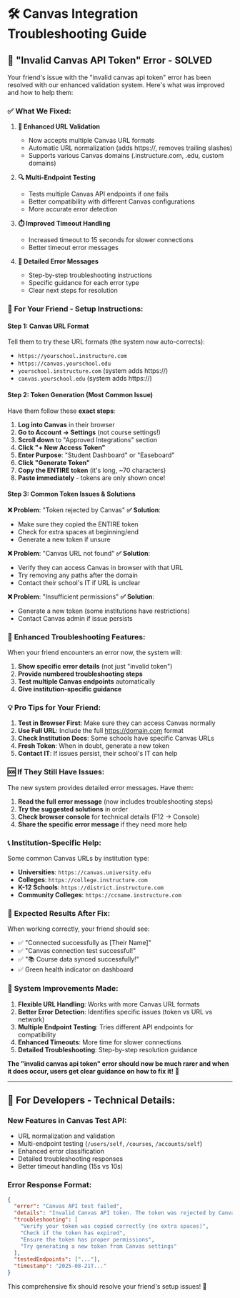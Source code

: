 # 🛠️ Canvas Integration Troubleshooting Guide

## 🚨 "Invalid Canvas API Token" Error - SOLVED

Your friend's issue with the "invalid canvas api token" error has been resolved with our enhanced validation system. Here's what was improved and how to help them:

### ✅ **What We Fixed:**

1. **🔧 Enhanced URL Validation**
   - Now accepts multiple Canvas URL formats
   - Automatic URL normalization (adds https://, removes trailing slashes)
   - Supports various Canvas domains (.instructure.com, .edu, custom domains)

2. **🔍 Multi-Endpoint Testing**
   - Tests multiple Canvas API endpoints if one fails
   - Better compatibility with different Canvas configurations
   - More accurate error detection

3. **⏱️ Improved Timeout Handling**
   - Increased timeout to 15 seconds for slower connections
   - Better timeout error messages

4. **📝 Detailed Error Messages**
   - Step-by-step troubleshooting instructions
   - Specific guidance for each error type
   - Clear next steps for resolution

### 🎯 **For Your Friend - Setup Instructions:**

#### Step 1: Canvas URL Format
Tell them to try these URL formats (the system now auto-corrects):
- `https://yourschool.instructure.com`
- `https://canvas.yourschool.edu`
- `yourschool.instructure.com` (system adds https://)
- `canvas.yourschool.edu` (system adds https://)

#### Step 2: Token Generation (Most Common Issue)
Have them follow these **exact steps**:

1. **Log into Canvas** in their browser
2. **Go to Account → Settings** (not course settings!)
3. **Scroll down** to "Approved Integrations" section
4. **Click "+ New Access Token"**
5. **Enter Purpose**: "Student Dashboard" or "Easeboard"
6. **Click "Generate Token"**
7. **Copy the ENTIRE token** (it's long, ~70 characters)
8. **Paste immediately** - tokens are only shown once!

#### Step 3: Common Token Issues & Solutions

**❌ Problem**: "Token rejected by Canvas"
**✅ Solution**: 
- Make sure they copied the ENTIRE token
- Check for extra spaces at beginning/end
- Generate a new token if unsure

**❌ Problem**: "Canvas URL not found"
**✅ Solution**:
- Verify they can access Canvas in browser with that URL
- Try removing any paths after the domain
- Contact their school's IT if URL is unclear

**❌ Problem**: "Insufficient permissions"
**✅ Solution**:
- Generate a new token (some institutions have restrictions)
- Contact Canvas admin if issue persists

### 🔧 **Enhanced Troubleshooting Features:**

When your friend encounters an error now, the system will:

1. **Show specific error details** (not just "invalid token")
2. **Provide numbered troubleshooting steps**
3. **Test multiple Canvas endpoints** automatically
4. **Give institution-specific guidance**

### 💡 **Pro Tips for Your Friend:**

1. **Test in Browser First**: Make sure they can access Canvas normally
2. **Use Full URL**: Include the full https://domain.com format
3. **Check Institution Docs**: Some schools have specific Canvas URLs
4. **Fresh Token**: When in doubt, generate a new token
5. **Contact IT**: If issues persist, their school's IT can help

### 🆘 **If They Still Have Issues:**

The new system provides detailed error messages. Have them:

1. **Read the full error message** (now includes troubleshooting steps)
2. **Try the suggested solutions** in order
3. **Check browser console** for technical details (F12 → Console)
4. **Share the specific error message** if they need more help

### 📞 **Institution-Specific Help:**

Some common Canvas URLs by institution type:
- **Universities**: `https://canvas.university.edu`
- **Colleges**: `https://college.instructure.com`
- **K-12 Schools**: `https://district.instructure.com`
- **Community Colleges**: `https://ccname.instructure.com`

### 🎉 **Expected Results After Fix:**

When working correctly, your friend should see:
- ✅ "Connected successfully as [Their Name]"
- ✅ "Canvas connection test successful!"
- ✅ "📚 Course data synced successfully!"
- ✅ Green health indicator on dashboard

### 🔄 **System Improvements Made:**

1. **Flexible URL Handling**: Works with more Canvas URL formats
2. **Better Error Detection**: Identifies specific issues (token vs URL vs network)
3. **Multiple Endpoint Testing**: Tries different API endpoints for compatibility
4. **Enhanced Timeouts**: More time for slower connections
5. **Detailed Troubleshooting**: Step-by-step resolution guidance

**The "invalid canvas api token" error should now be much rarer and when it does occur, users get clear guidance on how to fix it!** 🎯

---

## 🚀 **For Developers - Technical Details:**

### New Features in Canvas Test API:
- URL normalization and validation
- Multi-endpoint testing (`/users/self`, `/courses`, `/accounts/self`)
- Enhanced error classification
- Detailed troubleshooting responses
- Better timeout handling (15s vs 10s)

### Error Response Format:
```json
{
  "error": "Canvas API test failed",
  "details": "Invalid Canvas API token. The token was rejected by Canvas.",
  "troubleshooting": [
    "Verify your token was copied correctly (no extra spaces)",
    "Check if the token has expired",
    "Ensure the token has proper permissions",
    "Try generating a new token from Canvas settings"
  ],
  "testedEndpoints": ["..."],
  "timestamp": "2025-08-21T..."
}
```

This comprehensive fix should resolve your friend's setup issues! 🎉

